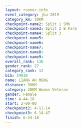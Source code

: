 ```yaml
---
layout: runner-info 
event_category: jbu-2019 
category_km: 30KM 
checkpoint-name2: Split 1 SMK 
checkpoint-name3: Split 2 E Farm 
checkpoint-name4: Split 3 
checkpoint-name5: 
checkpoint-name6: 
checkpoint-name7: 
checkpoint-name8: 
checkpoint-name9: 
overall_rank: 136
gender_rank: 27
category_rank: 12
bib: 34010
name: LIANG AH MENG
distance: 30KM
category: 30KM Women Veteran
gender: Female
time: 4-44-18
start: 2-00-00
checkpoint2: 4-11-14
checkpoint3: 6-14-47
finish: 6-44-18
---
```

